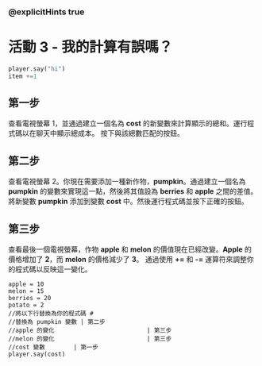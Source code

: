 ### @explicitHints true

# 活動 3 - 我的計算有誤嗎？

```python
player.say("hi")
item +=1
```

## 第一步
查看電視螢幕 1，並通過建立一個名為 **cost** 的新變數來計算顯示的總和。運行程式碼以在聊天中顯示總成本。
按下與該總數匹配的按鈕。

## 第二步
查看電視螢幕 2。你現在需要添加一種新作物，**pumpkin**。通過建立一個名為 **pumpkin** 的變數來實現這一點，然後將其值設為 **berries** 和 **apple** 之間的差值。
將新變數 **pumpkin** 添加到變數 **cost** 中。然後運行程式碼並按下正確的按鈕。

## 第三步
查看最後一個電視螢幕，作物 **apple** 和 **melon** 的價值現在已經改變。**Apple** 的價格增加了 **2**，而 **melon** 的價格減少了 **3**。
通過使用 **+=** 和 **-=** 運算符來調整你的程式碼以反映這一變化。

```template
apple = 10
melon = 15
berries = 20
potato = 2
//將以下行替換為你的程式碼 #
//替換為 pumpkin 變數 | 第二步
//apple 的變化                          | 第三步
//melon 的變化                          | 第三步
//cost 變數        | 第一步
player.say(cost)
```
 